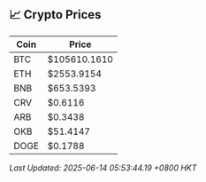 ## 📈 Crypto Prices

| Coin | Price |
| ---- | ----- |
| BTC | $105610.1610 |
| ETH | $2553.9154 |
| BNB | $653.5393 |
| CRV | $0.6116 |
| ARB | $0.3438 |
| OKB | $51.4147 |
| DOGE | $0.1788 |

_Last Updated: 2025-06-14 05:53:44.19 +0800 HKT_